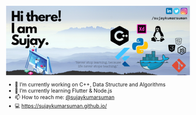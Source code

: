 ![GitHub Banner](github_banner.png)

- 🔭 I’m currently working on C++, Data Structure and Algorithms
- 🌱 I’m currently learning Flutter & Node.js
- 📫 How to reach me: [@sujaykumarsuman](https://linkedin.com/in/sujaykumarsuman)
- 💻 https://sujaykumarsuman.github.io/
<!--
- 👯 I’m looking to collaborate on Flutter
- 💬 Ask me about anything
- 🤔 I’m looking for help with Machine Learning
- 😄 Pronouns: SK
- ⚡ Fun fact: 
-->

